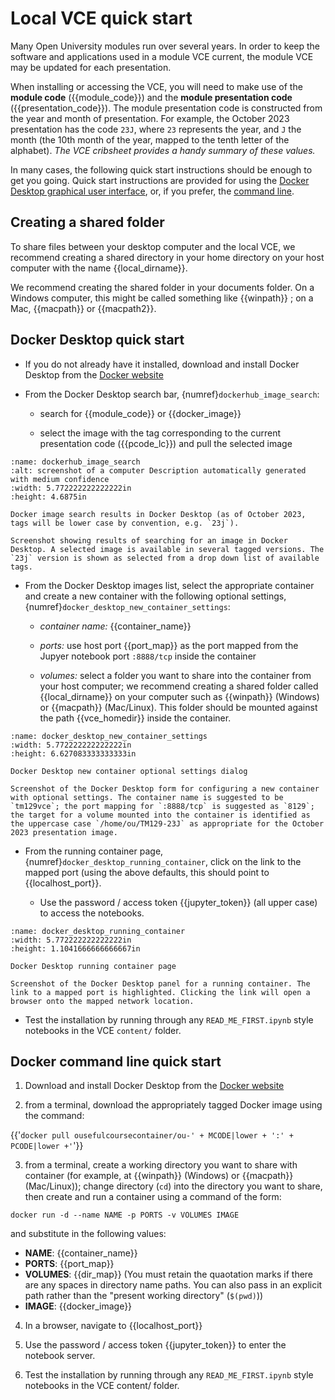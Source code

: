 # Local VCE quick start

Many Open University modules run over several years. In order to keep the software and applications used in a module VCE current, the module VCE may be updated for each presentation.

When installing or accessing the VCE, you will need to make use of the **module code** ({{module_code}}) and the **module presentation code** ({{presentation_code}}). The module presentation code is constructed from the year and month of presentation. For example, the October 2023 presentation has the code `23J`, where `23` represents the year, and `J` the month (the 10th month of the year, mapped to the tenth letter of the alphabet). *The VCE cribsheet provides a handy summary of these values.*

In many cases, the following quick start instructions should be enough to get you going. Quick start instructions are provided for using the [Docker Desktop graphical user interface](#docker-desktop-quick-start), or, if you prefer, the [command line](#docker-command-line-quick-start).

## Creating a shared folder

To share files between your desktop computer and the local VCE, we recommend creating a shared directory in your home directory on your host computer with the name {{local_dirname}}. 

We recommend creating the shared folder in your documents folder. On a Windows computer, this might be called something like {{winpath}} ; on a Mac, {{macpath}} or {{macpath2}}.

## Docker Desktop quick start

- If you do not already have it installed, download and install Docker Desktop from the [Docker website](https://www.docker.com/products/docker-desktop/)

- From the Docker Desktop search bar, {numref}`dockerhub_image_search`:

  - search for {{module_code}} or {{docker_image}}

  - select the image with the tag corresponding to the current presentation code ({{pcode_lc}}) and pull the selected image

```{figure} md_assets/media/image8.png
:name: dockerhub_image_search
:alt: screenshot of a computer Description automatically generated with medium confidence
:width: 5.772222222222222in
:height: 4.6875in

Docker image search results in Docker Desktop (as of October 2023, tags will be lower case by convention, e.g. `23j`).

Screenshot showing results of searching for an image in Docker Desktop. A selected image is available in several tagged versions. The `23j` version is shown as selected from a drop down list of available tags.

```

- From the Docker Desktop images list, select the appropriate container and create a new container with the following optional settings, {numref}`docker_desktop_new_container_settings`:

  - *container name:* {{container_name}}

  - *ports:* use host port {{port_map}} as the port mapped from the Jupyer notebook port `:8888/tcp` inside the container

  - *volumes:* select a folder you want to share into the container from your host computer; we recommend creating a shared folder called {{local_dirname}} on your computer such as {{winpath}} (Windows) or {{macpath}} (Mac/Linux). This folder should be mounted against the path {{vce_homedir}} inside the container.

```{figure} md_assets/media/image10.png
:name: docker_desktop_new_container_settings
:width: 5.772222222222222in
:height: 6.627083333333333in

Docker Desktop new container optional settings dialog

Screenshot of the Docker Desktop form for configuring a new container with optional settings. The container name is suggested to be `tm129vce`; the port mapping for `:8888/tcp` is suggested as `8129`; the target for a volume mounted into the container is identified as the uppercase case `/home/ou/TM129-23J` as appropriate for the October 2023 presentation image.

```

- From the running container page, {numref}`docker_desktop_running_container`, click on the link to the mapped port (using the above defaults, this should point to {{localhost_port}}.

  - Use the password / access token {{jupyter_token}}  (all upper case) to access the notebooks.

```{figure} md_assets/media/image11.png
:name: docker_desktop_running_container
:width: 5.772222222222222in
:height: 1.1041666666666667in

Docker Desktop running container page

Screenshot of the Docker Desktop panel for a running container. The link to a mapped port is highlighted. Clicking the link will open a browser onto the mapped network location.

```

- Test the installation by running through any `READ_ME_FIRST.ipynb` style notebooks in the VCE `content/` folder.

## Docker command line quick start

1. Download and install Docker Desktop from the [Docker website](https://www.docker.com/products/docker-desktop/)

2. from a terminal, download the appropriately tagged Docker image using the command:

{{'`docker pull ousefulcoursecontainer/ou-' + MCODE|lower + ':' + PCODE|lower +'`'}}

3. from a terminal, create a working directory you want to share with container (for example, at {{winpath}} (Windows) or {{macpath}} (Mac/Linux)); change directory (`cd`) into the directory you want to share, then create and run a container using a command of the form:

`docker run -d --name NAME -p PORTS -v VOLUMES IMAGE`

and substitute in the following values:

- __NAME__: {{container_name}}
- __PORTS__: {{port_map}}
- __VOLUMES__: {{dir_map}} (You must retain the quaotation marks if there are any spaces in directory name paths. You can also pass in an explicit path rather than the "present working directory" (`$(pwd)`))
- __IMAGE__: {{docker_image}}

4. In a browser, navigate to {{localhost_port}}

5. Use the password / access token {{jupyter_token}} to enter the notebook server.

6. Test the installation by running through any `READ_ME_FIRST.ipynb` style notebooks in the VCE content/ folder.

